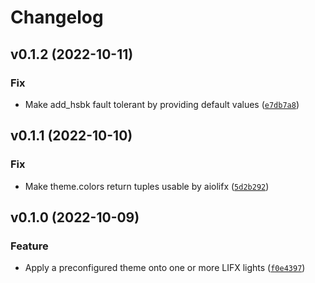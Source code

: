 # Changelog

<!--next-version-placeholder-->

## v0.1.2 (2022-10-11)
### Fix
* Make add_hsbk fault tolerant by providing default values ([`e7db7a8`](https://github.com/Djelibeybi/aiolifx-themes/commit/e7db7a87e02ff5d2733e7dd9da42cd1cc79daeb3))

## v0.1.1 (2022-10-10)
### Fix
* Make theme.colors return tuples usable by aiolifx ([`5d2b292`](https://github.com/Djelibeybi/aiolifx-themes/commit/5d2b2926da706f2ec364c8f9db82e8259e12d1d6))

## v0.1.0 (2022-10-09)
### Feature
* Apply a preconfigured theme onto one or more LIFX lights ([`f0e4397`](https://github.com/Djelibeybi/aiolifx-themes/commit/f0e4397dd6ea29f001f5518d41691ecc1d9770e0))
